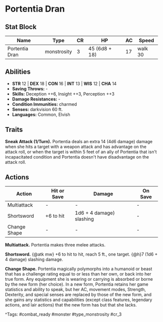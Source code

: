 # Portentia Dran

## Stat Block

| Name | Type | CR | HP | AC | Speed |
|------|------|----|----|----|-------|
| Portentia Dran | monstrosity | 3 | 45 (6d8 + 18) | 17 | walk 30 |

## Abilities

- **STR** 12 | **DEX** 18 | **CON** 16 | **INT** 13 | **WIS** 12 | **CHA** 14
- **Saving Throws:** -  
- **Skills:** Deception ++6, Insight ++3, Perception ++3  
- **Damage Resistances:** -  
- **Condition Immunities:** charmed  
- **Senses:** darkvision 60 ft.  
- **Languages:** Common, Elvish

## Traits

**Sneak Attack (1/Turn).** Portentia deals an extra 14 (4d6 damage) damage when she hits a target with a weapon attack and has advantage on the attack roll, or when the target is within 5 feet of an ally of Portentia that isn't incapacitated condition and Portentia doesn't have disadvantage on the attack roll.


## Actions

| Action | Hit or Save | Damage | On Save |
|--------|--------------|--------|----------|
| Multiattack | - | - | - |
| Shortsword | +6 to hit | 1d6 + 4 damage) slashing | - |
| Change Shape | - | - | - |

**Multiattack.** Portentia makes three melee attacks.

**Shortsword.** {@atk mw} +6 to hit to hit, reach 5 ft., one target. {@h}7 (1d6 + 4 damage) slashing damage.

**Change Shape.** Portentia magically polymorphs into a humanoid or beast that has a challenge rating equal to or less than her own, or back into her true form. Any equipment she is wearing or carrying is absorbed or borne by the new form (her choice). In a new form, Portentia retains her game statistics and ability to speak, but her AC, movement modes, Strength, Dexterity, and special senses are replaced by those of the new form, and she gains any statistics and capabilities (except class features, legendary actions, and lair actions) that the new form has but that she lacks.


^Tags: #combat_ready #monster #type_monstrosity #cr_3